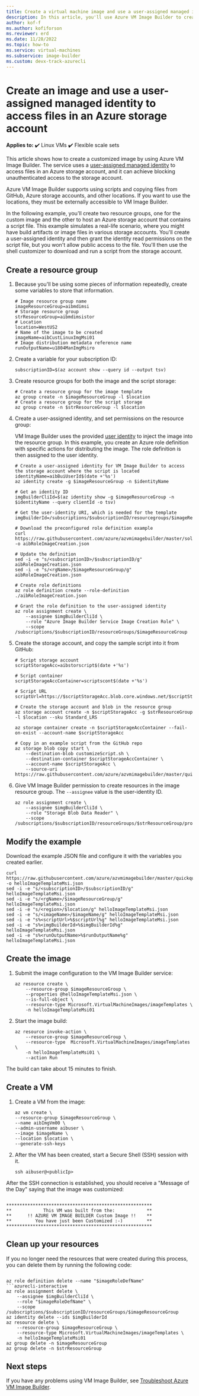 ```yaml
---
title: Create a virtual machine image and use a user-assigned managed identity to access files in an Azure storage account
description: In this article, you'll use Azure VM Image Builder to create a virtual machine image that can access files that are stored in Azure Storage with a user-assigned managed identity.
author: kof-f
ms.author: kofiforson
ms.reviewer: erd
ms.date: 11/28/2022
ms.topic: how-to
ms.service: virtual-machines
ms.subservice: image-builder
ms.custom: devx-track-azurecli
---
```


# Create an image and use a user-assigned managed identity to access files in an Azure storage account 

**Applies to:** :heavy_check_mark: Linux VMs :heavy_check_mark: Flexible scale sets 

This article shows how to create a customized image by using Azure VM Image Builder. The service uses a [user-assigned managed identity](../../active-directory/managed-identities-azure-resources/overview.md) to access files in an Azure storage account, and it can achieve blocking unauthenticated access to the storage account.

Azure VM Image Builder supports using scripts and copying files from GitHub, Azure storage accounts, and other locations. If you want to use the locations, they must be externally accessible to VM Image Builder.

In the following example, you'll create two resource groups, one for the custom image and the other to host an Azure storage account that contains a script file. This example simulates a real-life scenario, where you might have build artifacts or image files in various storage accounts. You'll create a user-assigned identity and then grant the identity read permissions on the script file, but you won't allow public access to the file. You'll then use the shell customizer to download and run a script from the storage account.


## Create a resource group

1. Because you'll be using some pieces of information repeatedly, create some variables to store that information.


    ```console
    # Image resource group name 
    imageResourceGroup=aibmdimsi
    # Storage resource group
    strResourceGroup=aibmdimsistor
    # Location 
    location=WestUS2
    # Name of the image to be created
    imageName=aibCustLinuxImgMsi01
    # Image distribution metadata reference name
    runOutputName=u1804ManImgMsiro
    ```

1. Create a variable for your subscription ID:

    ```console
    subscriptionID=$(az account show --query id --output tsv)
    ```

1. Create resource groups for both the image and the script storage:

    ```console
    # Create a resource group for the image template
    az group create -n $imageResourceGroup -l $location
    # Create a resource group for the script storage
    az group create -n $strResourceGroup -l $location
    ```

1. Create a user-assigned identity, and set permissions on the resource group:

    VM Image Builder uses the provided [user identity](../../active-directory/managed-identities-azure-resources/qs-configure-cli-windows-vm.md#user-assigned-managed-identity) to inject the image into the resource group. In this example, you create an Azure role definition with specific actions for distributing the image. The role definition is then assigned to the user identity.

    ```console
    # Create a user-assigned identity for VM Image Builder to access the storage account where the script is located
    identityName=aibBuiUserId$(date +'%s')
    az identity create -g $imageResourceGroup -n $identityName

    # Get an identity ID
    imgBuilderCliId=$(az identity show -g $imageResourceGroup -n $identityName --query clientId -o tsv)

    # Get the user-identity URI, which is needed for the template
    imgBuilderId=/subscriptions/$subscriptionID/resourcegroups/$imageResourceGroup/providers/Microsoft.ManagedIdentity/userAssignedIdentities/$identityName

    # Download the preconfigured role definition example
    curl https://raw.githubusercontent.com/azure/azvmimagebuilder/master/solutions/12_Creating_AIB_Security_Roles/aibRoleImageCreation.json -o aibRoleImageCreation.json

    # Update the definition
    sed -i -e "s/<subscriptionID>/$subscriptionID/g" aibRoleImageCreation.json
    sed -i -e "s/<rgName>/$imageResourceGroup/g" aibRoleImageCreation.json

    # Create role definitions
    az role definition create --role-definition ./aibRoleImageCreation.json

    # Grant the role definition to the user-assigned identity
    az role assignment create \
        --assignee $imgBuilderCliId \
        --role "Azure Image Builder Service Image Creation Role" \
        --scope /subscriptions/$subscriptionID/resourceGroups/$imageResourceGroup
    ```

1. Create the storage account, and copy the sample script into it from GitHub:

    ```azurecli-interactive
    # Script storage account
    scriptStorageAcc=aibstorscript$(date +'%s')

    # Script container
    scriptStorageAccContainer=scriptscont$(date +'%s')

    # Script URL
    scriptUrl=https://$scriptStorageAcc.blob.core.windows.net/$scriptStorageAccContainer/customizeScript.sh

    # Create the storage account and blob in the resource group
    az storage account create -n $scriptStorageAcc -g $strResourceGroup -l $location --sku Standard_LRS

    az storage container create -n $scriptStorageAccContainer --fail-on-exist --account-name $scriptStorageAcc

    # Copy in an example script from the GitHub repo 
    az storage blob copy start \
        --destination-blob customizeScript.sh \
        --destination-container $scriptStorageAccContainer \
        --account-name $scriptStorageAcc \
        --source-uri https://raw.githubusercontent.com/azure/azvmimagebuilder/master/quickquickstarts/customizeScript.sh
    ```

1. Give VM Image Builder permission to create resources in the image resource group. The `--assignee` value is the user-identity ID.

    ```azurecli-interactive
    az role assignment create \
        --assignee $imgBuilderCliId \
        --role "Storage Blob Data Reader" \
        --scope /subscriptions/$subscriptionID/resourceGroups/$strResourceGroup/providers/Microsoft.Storage/storageAccounts/$scriptStorageAcc/blobServices/default/containers/$scriptStorageAccContainer 
    ```

## Modify the example

Download the example JSON file and configure it with the variables you created earlier.

```console
curl https://raw.githubusercontent.com/azure/azvmimagebuilder/master/quickquickstarts/7_Creating_Custom_Image_using_MSI_to_Access_Storage/helloImageTemplateMsi.json -o helloImageTemplateMsi.json
sed -i -e "s/<subscriptionID>/$subscriptionID/g" helloImageTemplateMsi.json
sed -i -e "s/<rgName>/$imageResourceGroup/g" helloImageTemplateMsi.json
sed -i -e "s/<region>/$location/g" helloImageTemplateMsi.json
sed -i -e "s/<imageName>/$imageName/g" helloImageTemplateMsi.json
sed -i -e "s%<scriptUrl>%$scriptUrl%g" helloImageTemplateMsi.json
sed -i -e "s%<imgBuilderId>%$imgBuilderId%g" helloImageTemplateMsi.json
sed -i -e "s%<runOutputName>%$runOutputName%g" helloImageTemplateMsi.json
```

## Create the image

1. Submit the image configuration to the VM Image Builder service:

    ```azurecli-interactive
    az resource create \
        --resource-group $imageResourceGroup \
        --properties @helloImageTemplateMsi.json \
        --is-full-object \
        --resource-type Microsoft.VirtualMachineImages/imageTemplates \
        -n helloImageTemplateMsi01
    ```

1. Start the image build:

    ```azurecli-interactive
    az resource invoke-action \
        --resource-group $imageResourceGroup \
        --resource-type  Microsoft.VirtualMachineImages/imageTemplates \
        -n helloImageTemplateMsi01 \
        --action Run 
    ```

The build can take about 15 minutes to finish.

## Create a VM

1. Create a VM from the image: 

    ```azurecli
    az vm create \
    --resource-group $imageResourceGroup \
    --name aibImgVm00 \
    --admin-username aibuser \
    --image $imageName \
    --location $location \
    --generate-ssh-keys
    ```

1. After the VM has been created, start a Secure Shell (SSH) session with it.

    ```console
    ssh aibuser@<publicIp>
    ```

After the SSH connection is established, you should receive a "Message of the Day" saying that the image was customized:

```output

*******************************************************
**            This VM was built from the:            **
**      !! AZURE VM IMAGE BUILDER Custom Image !!    **
**         You have just been Customized :-)         **
*******************************************************
```

## Clean up your resources

If you no longer need the resources that were created during this process, you can delete them by running the following code:

```azurecli-interactive

az role definition delete --name "$imageRoleDefName"
```azurecli-interactive
az role assignment delete \
    --assignee $imgBuilderCliId \
    --role "$imageRoleDefName" \
    --scope /subscriptions/$subscriptionID/resourceGroups/$imageResourceGroup
az identity delete --ids $imgBuilderId
az resource delete \
    --resource-group $imageResourceGroup \
    --resource-type Microsoft.VirtualMachineImages/imageTemplates \
    -n helloImageTemplateMsi01
az group delete -n $imageResourceGroup
az group delete -n $strResourceGroup
```

## Next steps

If you have any problems using VM Image Builder, see [Troubleshoot Azure VM Image Builder](image-builder-troubleshoot.md?toc=%2fazure%2fvirtual-machines%context%2ftoc.json).

